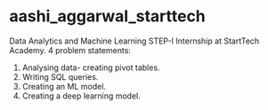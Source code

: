 # aashi_aggarwal_starttech
Data Analytics and Machine Learning STEP-I Internship at StartTech Academy. 4 problem statements:
1. Analysing data-  creating pivot tables.
2. Writing SQL queries.
3. Creating an ML model.
4. Creating a deep learning model.
